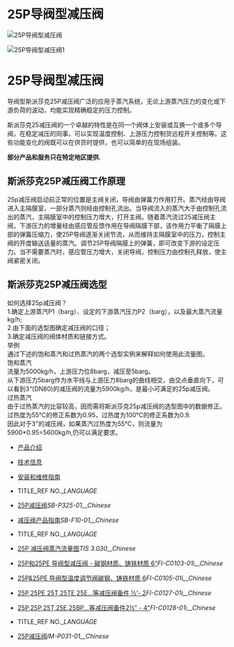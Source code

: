 

# 25P导阀型减压阀

![25P导阀型减压阀](/d/file/pressure-reducing/a535832342a761b866b4df131a3c4c28.jpg)

![25P导阀型减压阀1](/d/file/pressure-reducing/a535832342a761b866b4df131a3c4c28.jpg)

# 25P导阀型减压阀

导阀型斯派莎克25P减压阀广泛的应用于蒸汽系统，无论上游蒸汽压力的变化或下游负荷的波动，均能实现精确稳定的压力控制。

斯派莎克25减压阀的一个卓越的特性是在同一个阀体上安装或互换一个或多个导阀，在稳定减压的同事，可以实现温度控制、上游压力控制货远程开关控制等。这些功能变化的阀既可以在供货时提供，也可以简单的在现场组装。

**部分产品和服务只在特定地区提供.**

## 斯派莎克25P减压阀工作原理

25p减压阀启动前正常的位置是主阀关闭，导阀由弹簧力作用打开。蒸汽经由导阀进入主隔膜室，一部分蒸汽则经由控制孔流出。当导阀流入的蒸汽大于由控制孔流出的蒸汽，主隔膜室中的控制压力增大，打开主阀。随着蒸汽流过25减压阀主阀，下游压力的增量经由感应管反馈作用在导阀隔膜下部，该作用力平衡了隔膜上部的弹簧压缩力，使25P导阀逐渐关闭节流，从而维持主隔膜室中的压力，控制主阀的开度输送适量的蒸汽。调节25P导阀隔膜上的弹簧，即可改变下游的设定压力。当不需要蒸汽时，感应管压力增大，关闭导阀，控制压力由控制孔释放，使主阀紧密关闭。

## 斯派莎克25P减压阀选型

如何选择25p减压阀？  
1.确定上游蒸汽P1（barg）、设定的下游蒸汽压力P2（barg），以及最大蒸汽流量 kg/h;  
2.由下面的选型图确定减压阀的口径；  
3.确定减压阀的阀体材质和链接方式。  
举例  
通过下述的饱和蒸汽和过热蒸汽的两个选型实例来解释如何使用此流量图。  
饱和蒸汽  
流量为5000kg/h，上游压力位8barg，减压至5barg。  
从下游压力5barg作为水平线与上游压力8barg的曲线相交，由交点垂直向下，可以看到3“(DN80)的减压阀的流量为5900kg/h，是最小可满足的25p减压阀。  
过热蒸汽  
由于过热蒸汽的比容较高，因而需将斯派莎克25p减压阀的选型图中的数据修正。  
过热度为55℃的修正系数为0.95，过热度为100℃的修正系数为0.9.  
因此对于3"的减压阀，如果蒸汽过热度为55℃，则流量为5900\*0.95=5600kg/h,仍可以满足要求。

-   [产品介绍](javascript:navactive(1);)
-   [技术信息](javascript:navactive(2);)
-   [安装和维修指南](javascript:navactive(3);)

-   TITLE_REF NO.__LANGUAGE_
-   [25P减压阀](/d/pdf/SB-P325-01-25P减压阀.pdf)_SB-P325-01__Chinese_
-   [减压阀产品指南](/d/pdf/SB-F10-01-减压阀产品指南.pdf)_SB-F10-01__Chinese_

-   TITLE_REF NO.__LANGUAGE_
-   [25P 减压阀蒸汽流量图](/d/pdf/TIS%203.030-25P%20减压阀蒸汽流量图.pdf)_TIS 3.030__Chinese_
-   [25P和25PE 导阀型减压阀 - 碳钢材质、铸铁材质 6“](/d/pdf/FI-C0103-01i-25P和25PE%20导阀型减压阀%20%20-%20碳钢材质、铸铁材质%206“.pdf)_FI-C0103-01i__Chinese_
-   [25P&25PE 导阀型温度调节阀碳钢、铸铁材质 6](/d/pdf/FI-C0105-01i-25P-25PE%20导阀型温度调节阀(碳钢材质、铸铁材质)%206寸.pdf)_FI-C0105-01i__Chinese_
-   [25P,25PE,25T,25TE,25E...等减压阀备件 ½‘- 2](/d/pdf/FI-C0127-01i-25P,25PE,25T,25TE,25E,25BP,25PT,25PTE,25PA,25BPA,25PAG,25BPAG,25TI%20%20备件%20½‘-%202’.pdf)_FI-C0127-01i__Chinese_
-   [25P,25P,25T,25E,25BP...等减压阀备件2½” - 4“](/d/pdf/FI-C0128-01i-25P、25P，25T，25E，25BP，25PT，25PTE，25PA，25BPA，25PAG，25BPAG，25TI%20%20备件2½”%20-%204“.pdf)_FI-C0128-01i__Chinese_

-   TITLE_REF NO.__LANGUAGE_
-   [25P减压阀](/d/pdf/IM-P031-01-25P%20减压阀.pdf)_IM-P031-01__Chinese_
